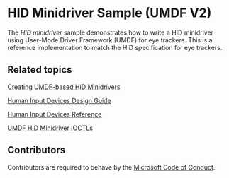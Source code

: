 HID Minidriver Sample (UMDF V2)
======================================
The *HID minidriver* sample demonstrates how to write a HID minidriver using User-Mode Driver Framework (UMDF) for eye trackers. This is a reference implementation to match the HID specification for eye trackers.

Related topics
--------------

[Creating UMDF-based HID Minidrivers](http://msdn.microsoft.com/en-us/library/windows/hardware/hh439579)

[Human Input Devices Design Guide](http://msdn.microsoft.com/en-us/library/windows/hardware/ff539952)

[Human Input Devices Reference](http://msdn.microsoft.com/en-us/library/windows/hardware/ff539956)

[UMDF HID Minidriver IOCTLs](http://msdn.microsoft.com/en-us/library/windows/hardware/hh463977)

## Contributors

Contributors are required to behave by the [Microsoft Code of Conduct](https://opensource.microsoft.com/codeofconduct).
